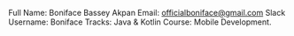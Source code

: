 Full Name: Boniface Bassey Akpan 
Email: officialboniface@gmail.com 
Slack Username: Boniface 
Tracks: Java & Kotlin 
Course: Mobile Development.
